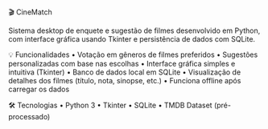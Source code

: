 🎬 CineMatch

Sistema desktop de enquete e sugestão de filmes desenvolvido em Python, com interface gráfica usando Tkinter e persistência de dados com SQLite. 

💡 Funcionalidades
	•	Votação em gêneros de filmes preferidos
	•	Sugestões personalizadas com base nas escolhas
	•	Interface gráfica simples e intuitiva (Tkinter)
	•	Banco de dados local em SQLite
	•	Visualização de detalhes dos filmes (título, nota, sinopse, etc.)
	•	Funciona offline após carregar os dados

🛠 Tecnologias
	•	Python 3
	•	Tkinter
	•	SQLite
	•	TMDB Dataset (pré-processado)
